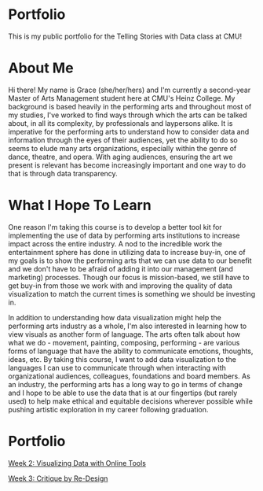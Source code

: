 # Portfolio
This is my public portfolio for the Telling Stories with Data class at CMU!

# About Me
Hi there! My name is Grace (she/her/hers) and I'm currently a second-year Master of Arts Management student here at CMU's Heinz College. My background is based heavily in the performing arts and throughout most of my studies, I've worked to find ways through which the arts can be talked about, in all its complexity, by professionals and laypersons alike. It is imperative for the performing arts to understand how to consider data and information through the eyes of their audiences, yet the ability to do so seems to elude many arts organizations, especially within the genre of dance, theatre, and opera. With aging audiences, ensuring the art we present is relevant has become increasingly important and one way to do that is through data transparency.

# What I Hope To Learn
One reason I'm taking this course is to develop a better tool kit for implementing the use of data by performing arts institutions to increase impact across the entire industry. A nod to the incredible work the entertainment sphere has done in utilizing data to increase buy-in, one of my goals is to show the performing arts that we can use data to our benefit and we don't have to be afraid of adding it into our management (and marketing) processes. Though our focus is mission-based, we still have to get buy-in from those we work with and improving the quality of data visualization to match the current times is something we should be investing in.

In addition to understanding how data visualization might help the performing arts industry as a whole, I'm also interested in learning how to view visuals as another form of language. The arts often talk about how what we do - movement, painting, composing, performing - are various forms of language that have the ability to communicate emotions, thoughts, ideas, etc. By taking this course, I want to add data visualization to the languages I can use to communicate through when interacting with organizational audiences, colleagues, foundations and board members. As an industry, the performing arts has a long way to go in terms of change and I hope to be able to use the data that is at our fingertips (but rarely used) to help make ethical and equitable decisions wherever possible while pushing artistic exploration in my career following graduation. 

# Portfolio
[Week 2: Visualizing Data with Online Tools](datavizwk2.md)

[Week 3: Critique by Re-Design](datavizwk3.md)
